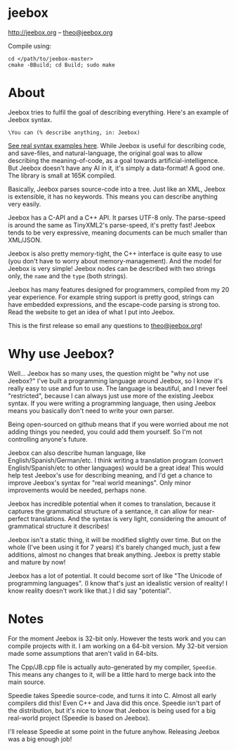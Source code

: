 # jeebox

http://jeebox.org – theo@jeebox.org

Compile using:

    cd </path/to/jeebox-master>
    cmake -BBuild; cd Build; sudo make

# About
Jeebox tries to fulfil the goal of describing everything. Here's an example of Jeebox syntax.

	\You can (% describe anything, in: Jeebox)

[See real syntax examples here](http://jeebox.org/stuff/introduction). While Jeebox is useful for describing code, and save-files, and natural-language, the original goal was to allow describing the meaning-of-code, as a goal towards artificial-intelligence. But Jeebox doesn't have any AI in it, it's simply a data-format! A good one. The library is small at 165K compiled.

Basically, Jeebox parses source-code into a tree. Just like an XML, Jeebox is extensible, it has no keywords. This means you can describe anything very easily.

Jeebox has a C-API and a C++ API. It parses UTF-8 only. The parse-speed is around the same as TinyXML2's parse-speed, it's pretty fast! Jeebox tends to be very expressive, meaning documents can be much smaller than XML/JSON.

Jeebox is also pretty memory-tight, the C++ interface is quite easy to use (you don't have to worry about memory-management). And the model for Jeebox is very simple! Jeebox nodes can be described with two strings only, the `name` and the `type` (both strings).

Jeebox has many features designed for programmers, compiled from my 20 year experience. For example string support is pretty good, strings can have embedded expressions, and the escape-code parsing is strong too. Read the website to get an idea of what I put into Jeebox.

This is the first release so email any questions to theo@jeebox.org!


# Why use Jeebox?

Well... Jeebox has so many uses, the question might be "why not use Jeebox?" I've built a programming language around Jeebox, so I know it's really easy to use and fun to use. The language is beautiful, and I never feel "restricted", because I can always just use more of the existing Jeebox syntax. If you were writing a programming language, then using Jeebox means you basically don't need to write your own parser.

Being open-sourced on github means that if you were worried about me not adding things you needed, you could add them yourself. So I'm not controlling anyone's future.

Jeebox can also describe human language, like English/Spanish/German/etc. I think writing a translation program (convert English/Spanish/etc to other languages) would be a great idea! This would help test Jeebox's use for describing meaning, and I'd get a chance to improve Jeebox's syntax for "real world meanings". Only minor improvements would be needed, perhaps none.

Jeebox has incredible potential when it comes to translation, because it captures the grammatical structure of a sentance, it can allow for near-perfect translations. And the syntax is very light, considering the amount of grammatical structure it describes!
    
Jeebox isn't a static thing, it will be modified slightly over time. But on the whole (I've been using it for 7 years) it's barely changed much, just a few additions, almost no changes that break anything. Jeebox is pretty stable and mature by now!

Jeebox has a lot of potential. It could become sort of like "The Unicode of programming languages". (I know that's just an idealistic version of reality! I know reality doesn't work like that.) I did say "potential".


# Notes
For the moment Jeebox is 32-bit only. However the tests work and you can compile projects with it. I am working on a 64-bit version. My 32-bit version made some assumptions that aren't valid in 64-bits.

The Cpp/JB.cpp file is actually auto-generated by my compiler, `Speedie`. This means any changes to it, will be a little hard to merge back into the main source.

Speedie takes Speedie source-code, and turns it into C. Almost all early compilers did this! Even C++ and Java did this once. Speedie isn't part of the distribution, but it's nice to know that Jeebox is being used for a big real-world project (Speedie is based on Jeebox).

I'll release Speedie at some point in the future anyhow. Releasing Jeebox was a big enough job!
